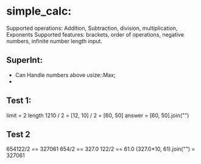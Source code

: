 # simple_calc:

Supported operations: Addition, Subtraction, division, multiplication, Exponents
Supported features: brackets, order of operations, negative numbers, infinite number length input.


## SuperInt:
- Can Handle numbers above usize::Max;
- 


## Test 1:
limit = 2 length
1210 / 2 = [12, 10] / 2 = [60, 50]
answer = [60, 50].join("")

## Test 2

654122/2 == 327061
654/2 == 327.0
122/2 == 61.0
(327.0*10, 61).join("") = 327061





